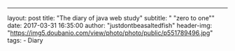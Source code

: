 ---
layout:     post
title:      "The diary of java web study"
subtitle:   " \"zero to one\""
date:       2017-03-31 16:35:00
author:     "justdontbeasaltedfish"
header-img: "https://img5.doubanio.com/view/photo/photo/public/p551789496.jpg"
tags:
    - Diary
